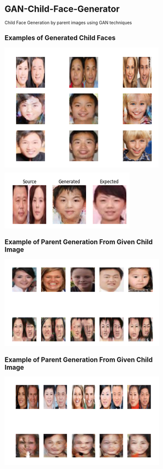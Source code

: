 # GAN-Child-Face-Generator
Child Face Generation by parent images using GAN techniques

## Examples of Generated Child Faces

![](images/1.PNG)

![](images/2.PNG)

## Example of Parent Generation From Given Child Image

![](images/child_to_parent.PNG)

## Example of Parent Generation From Given Child Image

![](images/parent_to_child.PNG)
